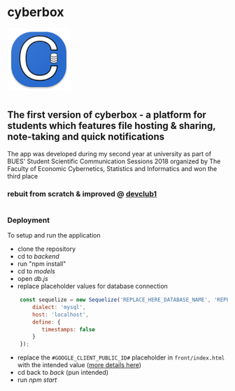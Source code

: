 # cyberbox
<img src="https://raw.githubusercontent.com/axbg/cyberbox/master/frontend/img/icons/144.png?token=AF6UYGJHLVGSYBXXPMGFWEC7SCPF2">

#
## The first version of cyberbox - a platform for students which features file hosting & sharing, note-taking and quick notifications

The app was developed during my second year at university as part of BUES' Student Scientific Communication Sessions 2018 organized by The Faculty of Economic Cybernetics, Statistics and Informatics and won the third place

### rebuit from scratch & improved @ [devclub1](https://github.com/devclub1)

#
### Deployment
To setup and run the application
   - clone the repository
   - cd to *backend*
   - run "npm install"
   - cd to *models*
   - open *db.js*
   - replace placeholder values for database connection

```js
	const sequelize = new Sequelize('REPLACE_HERE_DATABASE_NAME', 'REPLACE_HERE_USER', 'REPLACE_HERE_PASSWORD', {
  		dialect: 'mysql',
  		host: 'localhost',
  		define: {
   		   timestamps: false
  		}
	});
```

   - replace the `#GOOGLE_CLIENT_PUBLIC_ID#` placeholder in `front/index.html` with the intended value ([more details here](https://developers.google.com/identity/sign-in/web/sign-in))
   - cd back to *back* (pun intended)
   - run *npm start*
